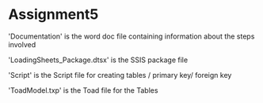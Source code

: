 # Assignment5

'Documentation' is the word doc file containing information about the steps involved

'LoadingSheets_Package.dtsx' is the SSIS package file

'Script' is the Script file for creating tables / primary key/ foreign key

'ToadModel.txp' is the Toad file for the Tables
